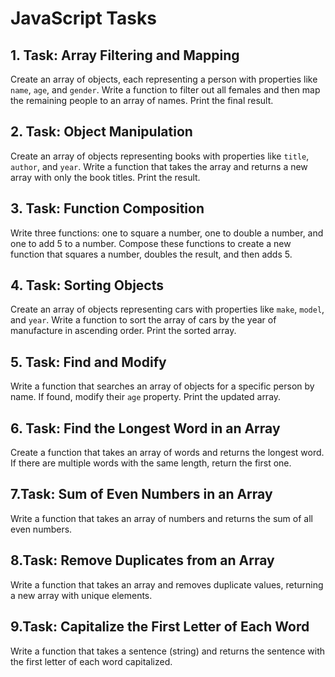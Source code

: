 # JavaScript Tasks

## 1. Task: Array Filtering and Mapping
Create an array of objects, each representing a person with properties like `name`, `age`, and `gender`. Write a function to filter out all females and then map the remaining people to an array of names. Print the final result.

## 2. Task: Object Manipulation
Create an array of objects representing books with properties like `title`, `author`, and `year`. Write a function that takes the array and returns a new array with only the book titles. Print the result.

## 3. Task: Function Composition
Write three functions: one to square a number, one to double a number, and one to add 5 to a number. Compose these functions to create a new function that squares a number, doubles the result, and then adds 5.

## 4. Task: Sorting Objects
Create an array of objects representing cars with properties like `make`, `model`, and `year`. Write a function to sort the array of cars by the year of manufacture in ascending order. Print the sorted array.

## 5. Task: Find and Modify
Write a function that searches an array of objects for a specific person by name. If found, modify their `age` property. Print the updated array.

## 6. Task: Find the Longest Word in an Array
Create a function that takes an array of words and returns the longest word. If there are multiple words with the same length, return the first one.

## 7.Task: Sum of Even Numbers in an Array
Write a function that takes an array of numbers and returns the sum of all even numbers.

## 8.Task: Remove Duplicates from an Array
Write a function that takes an array and removes duplicate values, returning a new array with unique elements.

## 9.Task: Capitalize the First Letter of Each Word
Write a function that takes a sentence (string) and returns the sentence with the first letter of each word capitalized.